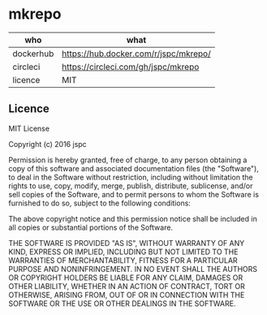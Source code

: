 mkrepo
==

| who       | what |
|-----------|------|
| dockerhub | https://hub.docker.com/r/jspc/mkrepo/   |
| circleci  | https://circleci.com/gh/jspc/mkrepo   |
| licence   | MIT   |


Licence
--

MIT License

Copyright (c) 2016 jspc

Permission is hereby granted, free of charge, to any person obtaining a copy
of this software and associated documentation files (the "Software"), to deal
in the Software without restriction, including without limitation the rights
to use, copy, modify, merge, publish, distribute, sublicense, and/or sell
copies of the Software, and to permit persons to whom the Software is
furnished to do so, subject to the following conditions:

The above copyright notice and this permission notice shall be included in all
copies or substantial portions of the Software.

THE SOFTWARE IS PROVIDED "AS IS", WITHOUT WARRANTY OF ANY KIND, EXPRESS OR
IMPLIED, INCLUDING BUT NOT LIMITED TO THE WARRANTIES OF MERCHANTABILITY,
FITNESS FOR A PARTICULAR PURPOSE AND NONINFRINGEMENT. IN NO EVENT SHALL THE
AUTHORS OR COPYRIGHT HOLDERS BE LIABLE FOR ANY CLAIM, DAMAGES OR OTHER
LIABILITY, WHETHER IN AN ACTION OF CONTRACT, TORT OR OTHERWISE, ARISING FROM,
OUT OF OR IN CONNECTION WITH THE SOFTWARE OR THE USE OR OTHER DEALINGS IN THE
SOFTWARE.

